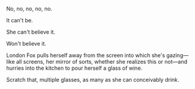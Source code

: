 No, no, no, no, no.

It can't be.

She can't believe it.

Won't believe it.

London Fox pulls herself away from the screen into which she's gazing—like all screens, her mirror of sorts, whether she realizes this or not—and hurries into the kitchen to pour herself a glass of wine.

Scratch that, multiple glasses, as many as she can conceivably drink.